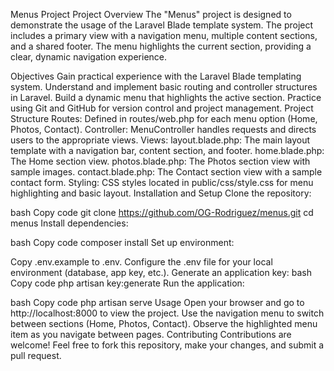 Menus Project
Project Overview
The "Menus" project is designed to demonstrate the usage of the Laravel Blade template system. The project includes a primary view with a navigation menu, multiple content sections, and a shared footer. The menu highlights the current section, providing a clear, dynamic navigation experience.

Objectives
Gain practical experience with the Laravel Blade templating system.
Understand and implement basic routing and controller structures in Laravel.
Build a dynamic menu that highlights the active section.
Practice using Git and GitHub for version control and project management.
Project Structure
Routes: Defined in routes/web.php for each menu option (Home, Photos, Contact).
Controller: MenuController handles requests and directs users to the appropriate views.
Views:
layout.blade.php: The main layout template with a navigation bar, content section, and footer.
home.blade.php: The Home section view.
photos.blade.php: The Photos section view with sample images.
contact.blade.php: The Contact section view with a sample contact form.
Styling: CSS styles located in public/css/style.css for menu highlighting and basic layout.
Installation and Setup
Clone the repository:

bash
Copy code
git clone https://github.com/OG-Rodriguez/menus.git
cd menus
Install dependencies:

bash
Copy code
composer install
Set up environment:

Copy .env.example to .env.
Configure the .env file for your local environment (database, app key, etc.).
Generate an application key:
bash
Copy code
php artisan key:generate
Run the application:

bash
Copy code
php artisan serve
Usage
Open your browser and go to http://localhost:8000 to view the project.
Use the navigation menu to switch between sections (Home, Photos, Contact).
Observe the highlighted menu item as you navigate between pages.
Contributing
Contributions are welcome! Feel free to fork this repository, make your changes, and submit a pull request.